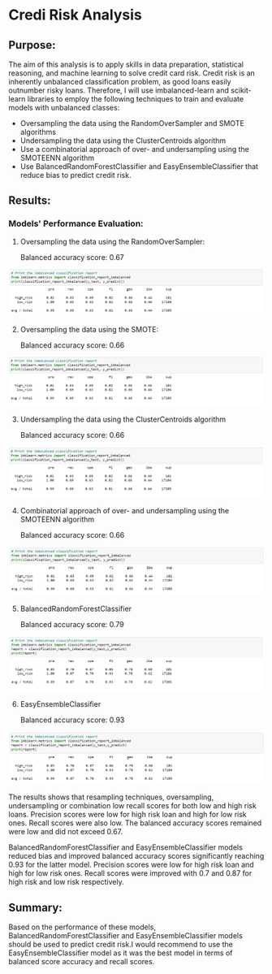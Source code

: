 # Credi Risk Analysis

## Purpose:
The aim of this analysis is to apply skills in data preparation, statistical reasoning, and machine learning to solve credit card risk. Credit risk is an inherently unbalanced classification problem, as good loans easily outnumber risky loans. Therefore, I will use imbalanced-learn and scikit-learn libraries to employ the following techniques to train and evaluate models with unbalanced classes:
* Oversampling the data using the RandomOverSampler and SMOTE algorithms
* Undersampling the data using the ClusterCentroids algorithm
* Use a combinatorial approach of over- and undersampling using the SMOTEENN algorithm
* Use BalancedRandomForestClassifier and EasyEnsembleClassifier that reduce bias to predict credit risk.


## Results:
### Models' Performance Evaluation:

1. Oversampling the data using the RandomOverSampler:
  
   Balanced accuracy score: 0.67
  
  ![ros](images/ros.png)

2. Oversampling the data using the SMOTE:

   Balanced accuracy score: 0.66
   
  ![smote](images/smote.png)

3. Undersampling the data using the ClusterCentroids algorithm

   Balanced accuracy score: 0.66
   
  ![cc](images/cc.png)

4. Combinatorial approach of over- and undersampling using the SMOTEENN algorithm

   Balanced accuracy score: 0.66
   
  ![smoteen](images/smoteenn.png)

5. BalancedRandomForestClassifier

   Balanced accuracy score: 0.79
   
  ![brfc](images/brfc.png)

6. EasyEnsembleClassifier

   Balanced accuracy score: 0.93
   
  ![eec](images/eec.png)

The results shows that resampling techniques, oversampling, undersampling or combination low recall scores for both low and high risk loans. Precision scores were low for high risk loan and high for low risk ones. Recall scores were also low. The balanced accuracy scores remained were low and did not exceed 0.67.

BalancedRandomForestClassifier and EasyEnsembleClassifier models reduced bias and improved balanced accuracy scores significantly reaching 0.93 for the latter model. 
Precision scores were low for high risk loan and high for low risk ones. Recall scores were improved with 0.7 and 0.87 for high risk and low risk respectively.

## Summary: 
Based on the performance of these models,  BalancedRandomForestClassifier and EasyEnsembleClassifier models should be used to predict credit risk.I would recommend to use the EasyEnsembleClassifier model as it was the best model in terms of balanced score accuracy and recall scores.
